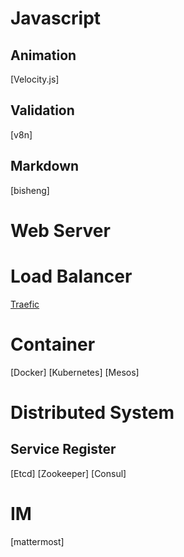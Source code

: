 # Javascript

## Animation
[Velocity.js]

## Validation
[v8n]

## Markdown
[bisheng]

# Web Server

# Load Balancer

[Traefic](https://github.com/containous/traefik)


# Container

[Docker]
[Kubernetes]
[Mesos]


# Distributed System

## Service Register

[Etcd]
[Zookeeper]
[Consul]


# IM

[mattermost]
